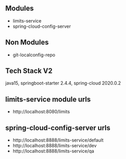 ## Modules
- limits-service
- spring-cloud-config-server

## Non Modules
- git-localconfig-repo

## Tech Stack V2
java15, springboot-starter 2.4.4, spring-cloud 2020.0.2

## limits-service module urls
- http://localhost:8080/limits

## spring-cloud-config-server urls
- http://localhost:8888/limits-service/default
- http://localhost:8888/limits-service/dev
- http://localhost:8888/limits-service/qa
